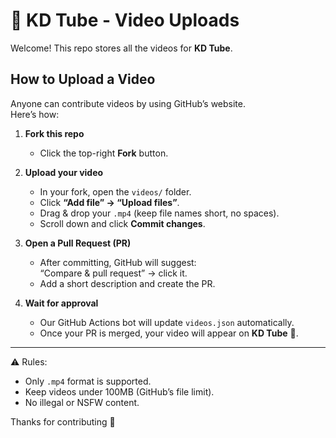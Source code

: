 # 🎥 KD Tube - Video Uploads

Welcome! This repo stores all the videos for **KD Tube**.  

## How to Upload a Video

Anyone can contribute videos by using GitHub’s website.  
Here’s how:

1. **Fork this repo**  
   - Click the top-right **Fork** button.  

2. **Upload your video**  
   - In your fork, open the `videos/` folder.  
   - Click **“Add file” → “Upload files”**.  
   - Drag & drop your `.mp4` (keep file names short, no spaces).  
   - Scroll down and click **Commit changes**.  

3. **Open a Pull Request (PR)**  
   - After committing, GitHub will suggest:  
     “Compare & pull request” → click it.  
   - Add a short description and create the PR.  

4. **Wait for approval**  
   - Our GitHub Actions bot will update `videos.json` automatically.  
   - Once your PR is merged, your video will appear on **KD Tube** 🎉.  

---

⚠️ Rules:
- Only `.mp4` format is supported.  
- Keep videos under 100MB (GitHub’s file limit).  
- No illegal or NSFW content.  

Thanks for contributing 🙌  
